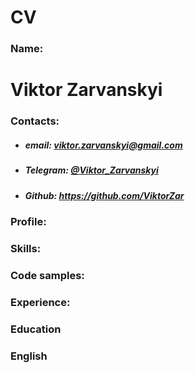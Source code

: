 # CV

### Name: 
# Viktor Zarvanskyi

### Contacts:
  * ##### email: viktor.zarvanskyi@gmail.com
  * ##### Telegram: [@Viktor_Zarvanskyi](https://t.me/Viktor_Zarvanskyi)
  * ##### Github: https://github.com/ViktorZar

### Profile:

### Skills:

### Code samples:

### Experience:

### Education

### English 
